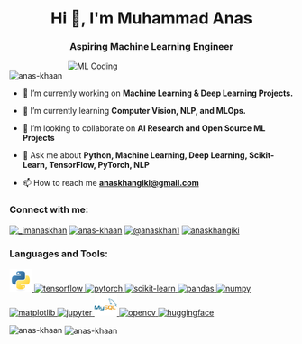 <h1 align="center">Hi 👋, I'm Muhammad Anas</h1>
<h3 align="center">Aspiring Machine Learning Engineer</h3>

<img alt="ML Coding" width="400" align="right" style="margin-left: 40px;" src="https://user-images.githubusercontent.com/55389276/140866485-8fb1c876-9a8f-4d6a-98dc-08c4981eaf70.gif">

<p align="left"> <img src="https://komarev.com/ghpvc/?username=anas-khaan&label=Profile%20views&color=0e75b6&style=flat" alt="anas-khaan" /> </p>

- 🔭 I’m currently working on **Machine Learning & Deep Learning Projects.**

- 🌱 I’m currently learning **Computer Vision, NLP, and MLOps.**

- 👯 I’m looking to collaborate on **AI Research and Open Source ML Projects**

- 💬 Ask me about **Python, Machine Learning, Deep Learning, Scikit-Learn, TensorFlow, PyTorch, NLP**

- 📫 How to reach me **anaskhangiki@gmail.com**

<h3 align="left">Connect with me:</h3>
<p align="left">
<a href="https://twitter.com/_imanaskhan" target="blank"><img align="center" src="https://raw.githubusercontent.com/rahuldkjain/github-profile-readme-generator/master/src/images/icons/Social/twitter.svg" alt="_imanaskhan" height="30" width="40" /></a>
<a href="https://linkedin.com/in/anas-khaan" target="blank"><img align="center" src="https://raw.githubusercontent.com/rahuldkjain/github-profile-readme-generator/master/src/images/icons/Social/linked-in-alt.svg" alt="anas-khaan" height="30" width="40" /></a>
<a href="https://hashnode.com/@anaskhan1" target="blank"><img align="center" src="https://raw.githubusercontent.com/rahuldkjain/github-profile-readme-generator/master/src/images/icons/Social/hashnode.svg" alt="@anaskhan1" height="30" width="40" /></a>
<a href="https://www.hackerrank.com/anaskhangiki" target="blank"><img align="center" src="https://raw.githubusercontent.com/rahuldkjain/github-profile-readme-generator/master/src/images/icons/Social/hackerrank.svg" alt="anaskhangiki" height="30" width="40" /></a>
</p>

<h3 align="left">Languages and Tools:</h3>
<p align="left">
  <a href="https://www.python.org" target="_blank" rel="noreferrer"> <img src="https://raw.githubusercontent.com/devicons/devicon/master/icons/python/python-original.svg" alt="python" width="40" height="40"/> </a>
  <a href="https://www.tensorflow.org/" target="_blank" rel="noreferrer"> <img src="https://www.vectorlogo.zone/logos/tensorflow/tensorflow-icon.svg" alt="tensorflow" width="40" height="40"/> </a>
  <a href="https://pytorch.org/" target="_blank" rel="noreferrer"> <img src="https://www.vectorlogo.zone/logos/pytorch/pytorch-icon.svg" alt="pytorch" width="40" height="40"/> </a>
  <a href="https://scikit-learn.org/" target="_blank" rel="noreferrer"> <img src="https://upload.wikimedia.org/wikipedia/commons/0/05/Scikit_learn_logo_small.svg" alt="scikit-learn" width="40" height="40"/> </a>
  <a href="https://pandas.pydata.org/" target="_blank" rel="noreferrer"> <img src="https://cdn.worldvectorlogo.com/logos/pandas.svg" alt="pandas" width="40" height="40"/> </a>
  <a href="https://numpy.org/" target="_blank" rel="noreferrer"> <img src="https://upload.wikimedia.org/wikipedia/commons/3/31/NumPy_logo_2020.svg" alt="numpy" width="40" height="40"/> </a>
  <a href="https://matplotlib.org/" target="_blank" rel="noreferrer"> <img src="https://upload.wikimedia.org/wikipedia/commons/8/84/Matplotlib_icon.svg" alt="matplotlib" width="40" height="40"/> </a>
  <a href="https://jupyter.org/" target="_blank" rel="noreferrer"> <img src="https://upload.wikimedia.org/wikipedia/commons/3/38/Jupyter_logo.svg" alt="jupyter" width="40" height="40"/> </a>
  <a href="https://www.mysql.com/" target="_blank" rel="noreferrer"> <img src="https://raw.githubusercontent.com/devicons/devicon/master/icons/mysql/mysql-original-wordmark.svg" alt="mysql" width="40" height="40"/> </a>
  <a href="https://opencv.org/" target="_blank" rel="noreferrer"> <img src="https://upload.wikimedia.org/wikipedia/commons/3/32/OpenCV_Logo_with_text_svg_version.svg" alt="opencv" width="40" height="40"/> </a>
  <a href="https://huggingface.co/" target="_blank" rel="noreferrer"> <img src="https://huggingface.co/datasets/huggingface/brand-assets/resolve/main/hf-logo.svg" alt="huggingface" width="40" height="40"/> </a>
</p>

<p><img align="left" src="https://github-readme-stats.vercel.app/api/top-langs?username=anas-khaan&show_icons=true&locale=en&layout=compact" alt="anas-khaan" /></p>

<p>&nbsp;<img align="center" src="https://github-readme-stats.vercel.app/api?username=anas-khaan&show_icons=true&locale=en" alt="anas-khaan" /></p>
